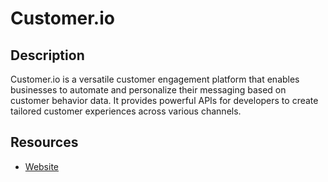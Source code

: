 # Customer.io

## Description

Customer.io is a versatile customer engagement platform that enables businesses to automate and personalize their messaging based on customer behavior data. It provides powerful APIs for developers to create tailored customer experiences across various channels.

## Resources

- [Website](customer.io)
